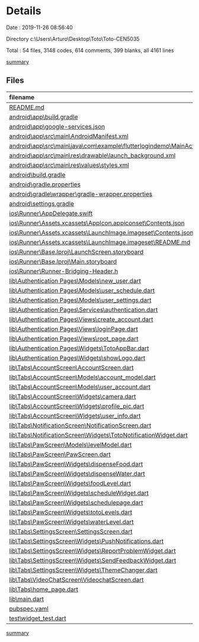 # Details

Date : 2019-11-26 08:56:40

Directory c:\Users\Arturo\Desktop\Toto\Toto-CEN5035

Total : 54 files,  3148 codes, 614 comments, 399 blanks, all 4161 lines

[summary](results.md)

## Files
| filename | language | code | comment | blank | total |
| :--- | :--- | ---: | ---: | ---: | ---: |
| [README.md](file:///c%3A/Users/Arturo/Desktop/Toto/Toto-CEN5035/README.md) | Markdown | 12 | 0 | 7 | 19 |
| [android\app\build.gradle](file:///c%3A/Users/Arturo/Desktop/Toto/Toto-CEN5035/android/app/build.gradle) | Groovy | 41 | 3 | 9 | 53 |
| [android\app\google-services.json](file:///c%3A/Users/Arturo/Desktop/Toto/Toto-CEN5035/android/app/google-services.json) | JSON | 40 | 0 | 0 | 40 |
| [android\app\src\main\AndroidManifest.xml](file:///c%3A/Users/Arturo/Desktop/Toto/Toto-CEN5035/android/app/src/main/AndroidManifest.xml) | XML | 24 | 13 | 3 | 40 |
| [android\app\src\main\java\com\example\flutterlogindemo\MainActivity.java](file:///c%3A/Users/Arturo/Desktop/Toto/Toto-CEN5035/android/app/src/main/java/com/example/flutterlogindemo/MainActivity.java) | Java | 11 | 0 | 3 | 14 |
| [android\app\src\main\res\drawable\launch_background.xml](file:///c%3A/Users/Arturo/Desktop/Toto/Toto-CEN5035/android/app/src/main/res/drawable/launch_background.xml) | XML | 9 | 2 | 2 | 13 |
| [android\app\src\main\res\values\styles.xml](file:///c%3A/Users/Arturo/Desktop/Toto/Toto-CEN5035/android/app/src/main/res/values/styles.xml) | XML | 6 | 2 | 1 | 9 |
| [android\build.gradle](file:///c%3A/Users/Arturo/Desktop/Toto/Toto-CEN5035/android/build.gradle) | Groovy | 26 | 0 | 5 | 31 |
| [android\gradle.properties](file:///c%3A/Users/Arturo/Desktop/Toto/Toto-CEN5035/android/gradle.properties) | Properties | 3 | 0 | 2 | 5 |
| [android\gradle\wrapper\gradle-wrapper.properties](file:///c%3A/Users/Arturo/Desktop/Toto/Toto-CEN5035/android/gradle/wrapper/gradle-wrapper.properties) | Properties | 5 | 1 | 1 | 7 |
| [android\settings.gradle](file:///c%3A/Users/Arturo/Desktop/Toto/Toto-CEN5035/android/settings.gradle) | Groovy | 12 | 0 | 4 | 16 |
| [ios\Runner\AppDelegate.swift](file:///c%3A/Users/Arturo/Desktop/Toto/Toto-CEN5035/ios/Runner/AppDelegate.swift) | Swift | 13 | 0 | 2 | 15 |
| [ios\Runner\Assets.xcassets\AppIcon.appiconset\Contents.json](file:///c%3A/Users/Arturo/Desktop/Toto/Toto-CEN5035/ios/Runner/Assets.xcassets/AppIcon.appiconset/Contents.json) | JSON | 122 | 0 | 1 | 123 |
| [ios\Runner\Assets.xcassets\LaunchImage.imageset\Contents.json](file:///c%3A/Users/Arturo/Desktop/Toto/Toto-CEN5035/ios/Runner/Assets.xcassets/LaunchImage.imageset/Contents.json) | JSON | 23 | 0 | 1 | 24 |
| [ios\Runner\Assets.xcassets\LaunchImage.imageset\README.md](file:///c%3A/Users/Arturo/Desktop/Toto/Toto-CEN5035/ios/Runner/Assets.xcassets/LaunchImage.imageset/README.md) | Markdown | 3 | 0 | 2 | 5 |
| [ios\Runner\Base.lproj\LaunchScreen.storyboard](file:///c%3A/Users/Arturo/Desktop/Toto/Toto-CEN5035/ios/Runner/Base.lproj/LaunchScreen.storyboard) | XML | 36 | 1 | 1 | 38 |
| [ios\Runner\Base.lproj\Main.storyboard](file:///c%3A/Users/Arturo/Desktop/Toto/Toto-CEN5035/ios/Runner/Base.lproj/Main.storyboard) | XML | 25 | 1 | 1 | 27 |
| [ios\Runner\Runner-Bridging-Header.h](file:///c%3A/Users/Arturo/Desktop/Toto/Toto-CEN5035/ios/Runner/Runner-Bridging-Header.h) | C++ | 1 | 0 | 0 | 1 |
| [lib\Authentication Pages\Models\new_user.dart](file:///c%3A/Users/Arturo/Desktop/Toto/Toto-CEN5035/lib/Authentication%20Pages/Models/new_user.dart) | Dart | 19 | 7 | 3 | 29 |
| [lib\Authentication Pages\Models\user_schedule.dart](file:///c%3A/Users/Arturo/Desktop/Toto/Toto-CEN5035/lib/Authentication%20Pages/Models/user_schedule.dart) | Dart | 0 | 1 | 0 | 1 |
| [lib\Authentication Pages\Models\user_settings.dart](file:///c%3A/Users/Arturo/Desktop/Toto/Toto-CEN5035/lib/Authentication%20Pages/Models/user_settings.dart) | Dart | 16 | 3 | 4 | 23 |
| [lib\Authentication Pages\Services\authentication.dart](file:///c%3A/Users/Arturo/Desktop/Toto/Toto-CEN5035/lib/Authentication%20Pages/Services/authentication.dart) | Dart | 101 | 19 | 26 | 146 |
| [lib\Authentication Pages\Views\create_account.dart](file:///c%3A/Users/Arturo/Desktop/Toto/Toto-CEN5035/lib/Authentication%20Pages/Views/create_account.dart) | Dart | 252 | 6 | 23 | 281 |
| [lib\Authentication Pages\Views\loginPage.dart](file:///c%3A/Users/Arturo/Desktop/Toto/Toto-CEN5035/lib/Authentication%20Pages/Views/loginPage.dart) | Dart | 269 | 10 | 29 | 308 |
| [lib\Authentication Pages\Views\root_page.dart](file:///c%3A/Users/Arturo/Desktop/Toto/Toto-CEN5035/lib/Authentication%20Pages/Views/root_page.dart) | Dart | 84 | 10 | 12 | 106 |
| [lib\Authentication Pages\Widgets\TotoAppBar.dart](file:///c%3A/Users/Arturo/Desktop/Toto/Toto-CEN5035/lib/Authentication%20Pages/Widgets/TotoAppBar.dart) | Dart | 23 | 2 | 3 | 28 |
| [lib\Authentication Pages\Widgets\showLogo.dart](file:///c%3A/Users/Arturo/Desktop/Toto/Toto-CEN5035/lib/Authentication%20Pages/Widgets/showLogo.dart) | Dart | 17 | 0 | 1 | 18 |
| [lib\Tabs\AccountScreen\AccountScreen.dart](file:///c%3A/Users/Arturo/Desktop/Toto/Toto-CEN5035/lib/Tabs/AccountScreen/AccountScreen.dart) | Dart | 58 | 0 | 1 | 59 |
| [lib\Tabs\AccountScreen\Models\account_model.dart](file:///c%3A/Users/Arturo/Desktop/Toto/Toto-CEN5035/lib/Tabs/AccountScreen/Models/account_model.dart) | Dart | 48 | 2 | 8 | 58 |
| [lib\Tabs\AccountScreen\Models\user_account.dart](file:///c%3A/Users/Arturo/Desktop/Toto/Toto-CEN5035/lib/Tabs/AccountScreen/Models/user_account.dart) | Dart | 29 | 7 | 3 | 39 |
| [lib\Tabs\AccountScreen\Widgets\camera.dart](file:///c%3A/Users/Arturo/Desktop/Toto/Toto-CEN5035/lib/Tabs/AccountScreen/Widgets/camera.dart) | Dart | 39 | 5 | 4 | 48 |
| [lib\Tabs\AccountScreen\Widgets\profile_pic.dart](file:///c%3A/Users/Arturo/Desktop/Toto/Toto-CEN5035/lib/Tabs/AccountScreen/Widgets/profile_pic.dart) | Dart | 84 | 5 | 5 | 94 |
| [lib\Tabs\AccountScreen\Widgets\user_info.dart](file:///c%3A/Users/Arturo/Desktop/Toto/Toto-CEN5035/lib/Tabs/AccountScreen/Widgets/user_info.dart) | Dart | 49 | 1 | 2 | 52 |
| [lib\Tabs\NotificationScreen\NotificationScreen.dart](file:///c%3A/Users/Arturo/Desktop/Toto/Toto-CEN5035/lib/Tabs/NotificationScreen/NotificationScreen.dart) | Dart | 28 | 7 | 7 | 42 |
| [lib\Tabs\NotificationScreen\Widgets\TotoNotificationWidget.dart](file:///c%3A/Users/Arturo/Desktop/Toto/Toto-CEN5035/lib/Tabs/NotificationScreen/Widgets/TotoNotificationWidget.dart) | Dart | 55 | 14 | 3 | 72 |
| [lib\Tabs\PawScreen\Models\levelModel.dart](file:///c%3A/Users/Arturo/Desktop/Toto/Toto-CEN5035/lib/Tabs/PawScreen/Models/levelModel.dart) | Dart | 50 | 2 | 5 | 57 |
| [lib\Tabs\PawScreen\PawScreen.dart](file:///c%3A/Users/Arturo/Desktop/Toto/Toto-CEN5035/lib/Tabs/PawScreen/PawScreen.dart) | Dart | 34 | 1 | 3 | 38 |
| [lib\Tabs\PawScreen\Widgets\dispenseFood.dart](file:///c%3A/Users/Arturo/Desktop/Toto/Toto-CEN5035/lib/Tabs/PawScreen/Widgets/dispenseFood.dart) | Dart | 52 | 1 | 2 | 55 |
| [lib\Tabs\PawScreen\Widgets\dispenseWater.dart](file:///c%3A/Users/Arturo/Desktop/Toto/Toto-CEN5035/lib/Tabs/PawScreen/Widgets/dispenseWater.dart) | Dart | 52 | 1 | 2 | 55 |
| [lib\Tabs\PawScreen\Widgets\foodLevel.dart](file:///c%3A/Users/Arturo/Desktop/Toto/Toto-CEN5035/lib/Tabs/PawScreen/Widgets/foodLevel.dart) | Dart | 44 | 0 | 1 | 45 |
| [lib\Tabs\PawScreen\Widgets\scheduleWidget.dart](file:///c%3A/Users/Arturo/Desktop/Toto/Toto-CEN5035/lib/Tabs/PawScreen/Widgets/scheduleWidget.dart) | Dart | 77 | 150 | 14 | 241 |
| [lib\Tabs\PawScreen\Widgets\schedulepage.dart](file:///c%3A/Users/Arturo/Desktop/Toto/Toto-CEN5035/lib/Tabs/PawScreen/Widgets/schedulepage.dart) | Dart | 315 | 41 | 31 | 387 |
| [lib\Tabs\PawScreen\Widgets\totoLevels.dart](file:///c%3A/Users/Arturo/Desktop/Toto/Toto-CEN5035/lib/Tabs/PawScreen/Widgets/totoLevels.dart) | Dart | 49 | 10 | 3 | 62 |
| [lib\Tabs\PawScreen\Widgets\waterLevel.dart](file:///c%3A/Users/Arturo/Desktop/Toto/Toto-CEN5035/lib/Tabs/PawScreen/Widgets/waterLevel.dart) | Dart | 44 | 0 | 1 | 45 |
| [lib\Tabs\SettingsScreen\SettingsScreen.dart](file:///c%3A/Users/Arturo/Desktop/Toto/Toto-CEN5035/lib/Tabs/SettingsScreen/SettingsScreen.dart) | Dart | 93 | 1 | 17 | 111 |
| [lib\Tabs\SettingsScreen\Widgets\PushNotifications.dart](file:///c%3A/Users/Arturo/Desktop/Toto/Toto-CEN5035/lib/Tabs/SettingsScreen/Widgets/PushNotifications.dart) | Dart | 55 | 25 | 19 | 99 |
| [lib\Tabs\SettingsScreen\Widgets\ReportProblemWidget.dart](file:///c%3A/Users/Arturo/Desktop/Toto/Toto-CEN5035/lib/Tabs/SettingsScreen/Widgets/ReportProblemWidget.dart) | Dart | 92 | 0 | 14 | 106 |
| [lib\Tabs\SettingsScreen\Widgets\SendFeedbackWidget.dart](file:///c%3A/Users/Arturo/Desktop/Toto/Toto-CEN5035/lib/Tabs/SettingsScreen/Widgets/SendFeedbackWidget.dart) | Dart | 92 | 0 | 14 | 106 |
| [lib\Tabs\SettingsScreen\Widgets\ThemeChanger.dart](file:///c%3A/Users/Arturo/Desktop/Toto/Toto-CEN5035/lib/Tabs/SettingsScreen/Widgets/ThemeChanger.dart) | Dart | 46 | 35 | 12 | 93 |
| [lib\Tabs\VideoChatScreen\VideochatScreen.dart](file:///c%3A/Users/Arturo/Desktop/Toto/Toto-CEN5035/lib/Tabs/VideoChatScreen/VideochatScreen.dart) | Dart | 100 | 99 | 20 | 219 |
| [lib\Tabs\home_page.dart](file:///c%3A/Users/Arturo/Desktop/Toto/Toto-CEN5035/lib/Tabs/home_page.dart) | Dart | 122 | 20 | 17 | 159 |
| [lib\main.dart](file:///c%3A/Users/Arturo/Desktop/Toto/Toto-CEN5035/lib/main.dart) | Dart | 37 | 33 | 12 | 82 |
| [pubspec.yaml](file:///c%3A/Users/Arturo/Desktop/Toto/Toto-CEN5035/pubspec.yaml) | YAML | 42 | 43 | 17 | 102 |
| [test\widget_test.dart](file:///c%3A/Users/Arturo/Desktop/Toto/Toto-CEN5035/test/widget_test.dart) | Dart | 169 | 30 | 16 | 215 |

[summary](results.md)